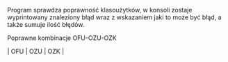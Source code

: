 Program sprawdza poprawność klasoużytków, w konsoli zostaje wyprintowany znaleziony błąd wraz z wskazaniem jaki to może być błąd, a także sumuje ilość błędów.

Poprawne kombinacje OFU-OZU-OZK

| OFU | OZU | OZK |
